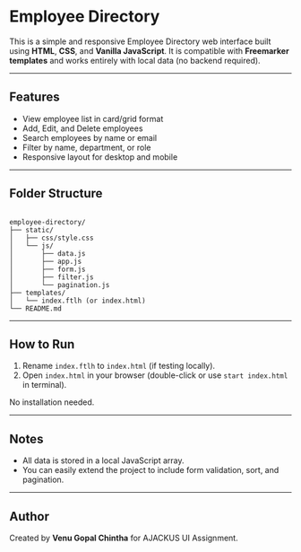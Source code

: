 
# Employee Directory

This is a simple and responsive Employee Directory web interface built using **HTML**, **CSS**, and **Vanilla JavaScript**. It is compatible with **Freemarker templates** and works entirely with local data (no backend required).

---

## Features

- View employee list in card/grid format
- Add, Edit, and Delete employees
- Search employees by name or email
- Filter by name, department, or role
- Responsive layout for desktop and mobile

---

## Folder Structure

```

employee-directory/
├── static/
│   ├── css/style.css
│   └── js/
│       ├── data.js
│       ├── app.js
│       ├── form.js
│       ├── filter.js
│       └── pagination.js
├── templates/
│   └── index.ftlh (or index.html)
└── README.md

```

---

## How to Run

1. Rename `index.ftlh` to `index.html` (if testing locally).
2. Open `index.html` in your browser (double-click or use `start index.html` in terminal).

No installation needed.

---

## Notes

- All data is stored in a local JavaScript array.
- You can easily extend the project to include form validation, sort, and pagination.

---

## Author

Created by **Venu Gopal Chintha** for AJACKUS UI Assignment.
